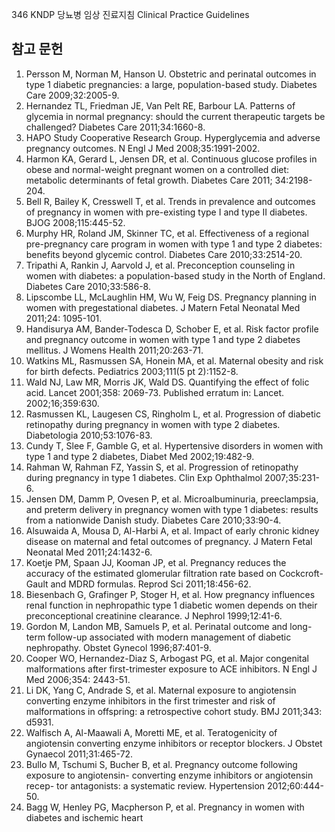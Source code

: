 346
KNDP 당뇨병 임상 진료지침 Clinical Practice Guidelines

## 참고 문헌

1.  Persson M, Norman M, Hanson U. Obstetric and perinatal outcomes in type 1 diabetic pregnancies: a large, population-based study. Diabetes Care 2009;32:2005-9.
2.  Hernandez TL, Friedman JE, Van Pelt RE, Barbour LA. Patterns of glycemia in normal pregnancy: should the current therapeutic targets be challenged? Diabetes Care 2011;34:1660-8.
3.  HAPO Study Cooperative Research Group. Hyperglycemia and adverse pregnancy outcomes. N Engl J Med 2008;35:1991-2002.
4.  Harmon KA, Gerard L, Jensen DR, et al. Continuous glucose profiles in obese and normal-weight pregnant women on a controlled diet: metabolic determinants of fetal growth. Diabetes Care 2011; 34:2198-204.
5.  Bell R, Bailey K, Cresswell T, et al. Trends in prevalence and outcomes of pregnancy in women with pre-existing type I and type II diabetes. BJOG 2008;115:445-52.
6.  Murphy HR, Roland JM, Skinner TC, et al. Effectiveness of a regional pre-pregnancy care program in women with type 1 and type 2 diabetes: benefits beyond glycemic control. Diabetes Care 2010;33:2514-20.
7.  Tripathi A, Rankin J, Aarvold J, et al. Preconception counseling in women with diabetes: a population-based study in the North of England. Diabetes Care 2010;33:586-8.
8.  Lipscombe LL, McLaughlin HM, Wu W, Feig DS. Pregnancy planning in women with pregestational diabetes. J Matern Fetal Neonatal Med 2011;24: 1095-101.
9.  Handisurya AM, Bander-Todesca D, Schober E, et al. Risk factor profile and pregnancy outcome in women with type 1 and type 2 diabetes mellitus. J Womens Health 2011;20:263-71.
10. Watkins ML, Rasmussen SA, Honein MA, et al. Maternal obesity and risk for birth defects. Pediatrics 2003;111(5 pt 2):1152-8.
11. Wald NJ, Law MR, Morris JK, Wald DS. Quantifying the effect of folic acid. Lancet 2001;358: 2069-73. Published erratum in: Lancet. 2002;16;359:630.
12. Rasmussen KL, Laugesen CS, Ringholm L, et al. Progression of diabetic retinopathy during pregnancy in women with type 2 diabetes. Diabetologia 2010;53:1076-83.
13. Cundy T, Slee F, Gamble G, et al. Hypertensive disorders in women with type 1 and type 2 diabetes, Diabet Med 2002;19:482-9.
14. Rahman W, Rahman FZ, Yassin S, et al. Progression of retinopathy during pregnancy in type 1 diabetes. Clin Exp Ophthalmol 2007;35:231-6.
15. Jensen DM, Damm P, Ovesen P, et al. Microalbuminuria, preeclampsia, and preterm delivery in pregnancy women with type 1 diabetes: results from a nationwide Danish study. Diabetes Care 2010;33:90-4.
16. Alsuwaida A, Mousa D, Al-Harbi A, et al. Impact of early chronic kidney disease on maternal and fetal outcomes of pregnancy. J Matern Fetal Neonatal Med 2011;24:1432-6.
17. Koetje PM, Spaan JJ, Kooman JP, et al. Pregnancy reduces the accuracy of the estimated glomerular filtration rate based on Cockcroft-Gault and MDRD formulas. Reprod Sci 2011;18:456-62.
18. Biesenbach G, Grafinger P, Stoger H, et al. How pregnancy influences renal function in nephropathic type 1 diabetic women depends on their preconceptional creatinine clearance. J Nephrol 1999;12:41-6.
19. Gordon M, Landon MB, Samuels P, et al. Perinatal outcome and long-term follow-up associated with modern management of diabetic nephropathy. Obstet Gynecol 1996;87:401-9.
20. Cooper WO, Hernandez-Diaz S, Arbogast PG, et al. Major congenital malformations after first-trimester exposure to ACE inhibitors. N Engl J Med 2006;354: 2443-51.
21. Li DK, Yang C, Andrade S, et al. Maternal exposure to angiotensin converting enzyme inhibitors in the first trimester and risk of malformations in offspring: a retrospective cohort study. BMJ 2011;343: d5931.
22. Walfisch A, Al-Maawali A, Moretti ME, et al. Teratogenicity of angiotensin converting enzyme inhibitors or receptor blockers. J Obstet Gynaecol 2011;31:465-72.
23. Bullo M, Tschumi S, Bucher B, et al. Pregnancy outcome following exposure to angiotensin- converting enzyme inhibitors or angiotensin recep- tor antagonists: a systematic review. Hypertension 2012;60:444-50.
24. Bagg W, Henley PG, Macpherson P, et al. Pregnancy in women with diabetes and ischemic heart